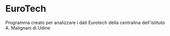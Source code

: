 # EuroTech

Programma creato per analizzare i dati Eurotech della centralina dell'istituto A. Malignani di Udine
